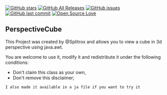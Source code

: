 
[![GitHub stars](https://img.shields.io/github/stars/heroslender/HeroSpawners.svg)](https://github.com/Splitrox/PerspectiveCube/stargazers)
[![GitHub All Releases](https://img.shields.io/github/downloads/Splitrox/PerspectiveCube/total.svg?logoColor=fff)](https://github.com/Splitrox/PerspectiveCube/releases/latest)
[![GitHub issues](https://img.shields.io/github/issues-raw/Splitrox/PerspectiveCube.svg?label=issues)](https://github.com/Splitrox/PerspectiveCube/issues)
[![GitHub last commit](https://img.shields.io/github/last-commit/Splitrox/PerspectiveCube.svg)](https://github.com/Splitrox/PerspectiveCube/commit)
[![Open Source Love](https://badges.frapsoft.com/os/v1/open-source.svg?v=103)](https://github.com/ellerbrock/open-source-badges/)

## PerspectiveCube

 This Project was created by @Splitrox and allows you to view a cube in 3d perspective using java.awt.
 
 You are welcome to use it, modify it and redistribute it under the following conditions:
 
 * Don't claim this class as your own,
 * Don't remove this disclaimer;

```
I also made it available in a ja file if you want to try it
```
